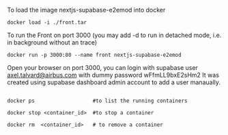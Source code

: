 
To load the image nextjs-supabase-e2emod into docker
```console
docker load -i ./front.tar
```
To run the Front on port 3000 (you may add -d to run in detached mode, i.e. in background without an trace)


```console
docker run -p 3000:80 --name front nextjs-supabase-e2emod
```

Open your browser on port 3000, you can login with supabase user axel.talvard@airbus.com with dummy password wFfmLL9bxE2sHm2
It was created using supabase dashboard admin account to add a user manaually.

```console

docker ps                   #to list the running containers

docker stop <container_id>  #to stop a container

docker rm  <container_id>   # to remove a container
```



